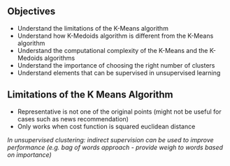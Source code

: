 ## Objectives

- Understand the limitations of the K-Means algorithm
- Understand how K-Medoids algorithm is different from the K-Means algorithm
- Understand the computational complexity of the K-Means and the K-Medoids algorithms
- Understand the importance of choosing the right number of clusters
- Understand elements that can be supervised in unsupervised learning

## Limitations of the K Means Algorithm
- Representative is not one of the original points (might not be useful for cases such as news recommendation)
- Only works when cost function is squared euclidean distance

*In unsupervised clustering: indirect supervision can be used to improve performance (e.g. bag of words approach - provide weigh to words based on importance)*
